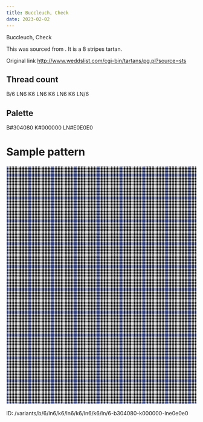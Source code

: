 ```yaml
---
title: Buccleuch, Check
date: 2023-02-02
---
```

Buccleuch, Check

This was sourced from <no value>.  It is a 8 stripes tartan.

Original link http://www.weddslist.com/cgi-bin/tartans/pg.pl?source=sts

## Thread count
B/6 LN6 K6 LN6 K6 LN6 K6 LN/6

## Palette
B#304080 K#000000 LN#E0E0E0

# Sample pattern

![Tartan detail](tartan.png "B/6 LN6 K6 LN6 K6 LN6 K6 LN/6 tartan")

ID: /variants/b/6/ln6/k6/ln6/k6/ln6/k6/ln/6-b304080-k000000-lne0e0e0